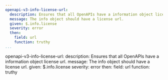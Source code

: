 ```yaml
---
openapi-v3-info-license-url:
  description: Ensures that all OpenAPIs have a information object license url.
  message: The info object should have a license url.
  given: $.info.license
  severity: error
  then:
    field: url
    function: truthy
...
```

openapi-v3-info-license-url:
  description: Ensures that all OpenAPIs have a information object license url.
  message: The info object should have a license url.
  given: $.info.license
  severity: error
  then:
    field: url
    function: truthy
